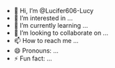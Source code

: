 - 👋 Hi, I’m @Lucifer606-Lucy
- 👀 I’m interested in ...
- 🌱 I’m currently learning ...
- 💞️ I’m looking to collaborate on ...
- 📫 How to reach me ...
- 😄 Pronouns: ...
- ⚡ Fun fact: ...

<!---
Lucifer606-Lucy/Lucifer606-Lucy is a ✨ special ✨ repository because its `README.md` (this file) appears on your GitHub profile.
You can click the Preview link to take a look at your changes.
--->
